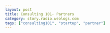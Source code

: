 ```yaml
---
layout: post
title: Consulting 101- Partners
category: story.radio.weblogs.com
tags: ["consulting101", "startup", "partner"]
---
```

<head>
<meta http-equiv="Content-Type" content="text/html; charset=UTF-8">
    <meta http-equiv="Expires" content="Mon, 01 Jan 1990 01:00:00 GMT">
    <title>Consulting 101: Partners</title>
    <style type="text/css">
      body {
        margin-top: 0px;
        margin-left: 0px;
        margin-right: 0px;
        margin-bottom: 0px;
        }

      body, td, p {
        font-family: verdana, sans-serif;
        font-size: 90%;
        }

      h2 { 
        font-family: Verdana, Arial, Helvetica, sans-serif; font-size: 24px; font-weight: bold
        }
      .header {
        font-family: Verdana, Arial, Helvetica, sans-serif; font-size: 40px; font-weight: bold
        }
      .realsmall {
        font-family: Verdana, Arial, Helvetica, sans-serif; font-size: 9px;
        }
      .small {
        font-family: Verdana, Arial, Helvetica, sans-serif; font-size: 10px;
        }
      </style>
    </head>

| 

 |

| ![](http://radio.weblogs.com/0103807/images/trans60x60.gif)  
 | Last updated: 7/2/2002; 7:37:01 AM  
 | ![](http://radio.weblogs.com/0103807/images/trans60x60.gif) |

| ![](http://radio.weblogs.com/0103807/images/trans60x1.gif)  
 | 

<font size="+3"><b><a href="http://radio.weblogs.com/0103807/" style="color:black; text-decoration:none">The FuzzyBlog!</a></b></font>  
_Marketing 101. Consulting 101. PHP Consulting. Random geeky stuff. I Blog Therefore I Am._

<font size="+1"><b>Consulting 101: Partners</b></font>

Depending on how you count them, I've had six or seven different business partners over the years. Some have worked, some have not but I've been lucky enough to learn from all of them. Of the partners that I've had, my current partner, Gretchen, is the best of the lot -- but that's because we really worked at it (and it doesn't hurt that she's really, really cool). The rest of this essay describes common errors people make with business partners and how to avoid them.

**Disclaimers** : IANAL / IANAA / IAJP (I am not a lawyer / I am not an accountant / I am just practical).&nbsp; Free advice is worth what you pay for it.&nbsp; The advice of a good attorney and accountant for your business is always good.

## Mistake 1: NOT Making the Equity Split Equal

**50 / 50 Is Good!**

To me the biggest mistake people make with partners is valuing one over the other. This always, always, always leads to problems down the road. It creates a power dynamic that is just plain bad.&nbsp; In my opinion it just doesn't matter what the parties bring to the table at the start of the partnership -- what matters is what happens over the course of the partnership.&nbsp; If one party is bringing additional physical assets such as cash or equipment to the partnership then treat it as a scale of equipment to the business that is paid for, with interest, over the next few years.&nbsp; Just don't try and say "Well my Partner is only worth 30% of what I am", etc.&nbsp; That never works.&nbsp; It just doesn't work.

If you are doing the sale of equipment thing then put it in writing at the time of the sale.&nbsp; Why?&nbsp; Because the IRS tends to look negatively on the selling assets to the business for original purchase value -- 5 years later.&nbsp; Do the paperwork at startup time so it's all kosher and the debt is attached to your tax returns every year.

**Comment:** Yes, of the partnerships of mine that have worked out, we did this.&nbsp; And, what of the ones that didn't work out?&nbsp; All but 1 didn't work (and that one might have worked if the equity split had NOT been equal which goes to show that absolute rules can also be wrong).

## Mistake 2: Picking a Partner Just Like You

**Pick a Partner that Complements Your Weaknesses**

We all like people like ourselves.&nbsp; Programmers want to hang out with other programmers, sales folk with other sales folk and so on.&nbsp; This is exactly what you DO NOT want in a partner. Sure they're cool to hang with but that's going to hurt you later.&nbsp; But first a little but more background ...&nbsp; I actually like having a partner. I don't think there is anything lonelier than being the only person running the business. Even if you have staff, being the sole owner is just plain lonely. Some people actually like this -- they like the feeling of sole control and power. Not me. To me, a partner makes the whole process just a lot more fun, more worthwhile.&nbsp; But...&nbsp; What you do not want in a&nbsp; partner is a clone of yourself. For example, if you are a programmer, a serious alpha geek, you do not want another superstar in this area. The best partner complements your weaknesses; they provide the yin to your yang. In our situation, I am very strong along the technical, marketing and strategic dimensions.

Gretchen, on the other hand, is a great designer (I make butt ugly web pages), wonderfully organized (I loathe paperwork far more than you'll ever know), an outstanding networker and, surprisingly, a fantastic sales person (although she made me promise to never, ever make her a business card with "Sales" in the title).&nbsp; Not only do our differences complement each other, but we're able to help teach each other different skills.

When I've had partners that were too close to my own skill set, we tended to conflict with each other over fairly stupid issues -- different approaches to the same problem.&nbsp; And that's actually pretty common.&nbsp; We also lacked critical skills

## Mistake 3: Picking Partners You Haven't Known Long Enough

**Know thy partner well Young Luke, Know them well   
or the dark side will overtake you both**

I'm fond of saying that, in some ways, a business partner is a closer relationship than a spouse.&nbsp; The way I look at it is that there are 168 hours in the week.&nbsp; I've never seen a startup business work less than 60 hours per week, at least in the beginning, a period that is often, but&nbsp;unfortunately,&nbsp;measured in years.&nbsp; That leaves 108 hours in the week.&nbsp; Most people sleep 8 hours per night or 56 hours per week total.&nbsp; This leaves 52 hours per week of waking time to do everything else -- see your spouse, play with the kids, pet the cat, shower, shave, etc.&nbsp; You almost certainly really do spend more time with your partner than you do with your spouse.&nbsp; This makes for a close relationship.&nbsp; And the only way that you will survive this is to know them well.&nbsp; If you've been able to maintain a relationship with someone for a long time then you are a lot more likely to be able to be partners with him or her.&nbsp; I've always thought a lot of venture backed businesses fail because only a portion of the founding team had known each other long enough.

**Comment:** I knew my first partner for 8 years before we founded a company together.&nbsp; I knew Gretchen for more than 2 years before we started making $$$ together.&nbsp; And she and I shared one of those awful, painful bonding experiences that either draws you together or rips you apart.&nbsp; Yes, it was a dot com hell trip, complete with brutal, maniacal ivy league CEO.

## Mistake 4: Make Sure the Vision is Shared - Macro and Micro

**This is where you must agree.**

When you start a business, it's really important to make sure that both forms of the vision for the business is consistent. And the vision isn't just the big picture (macro), it's also the little details (micro). For a macro vision it might be "Provide High Quality Consulting". This goal is usually really easy to agree on -- it's what brought you together in the first place. What I've found is that the little details make all the difference. For example, one of you might want to raise capital while the other wants to grow at a slow and steady pace. Or one of you might want to have employees while the other person realizes  
what a astonishing headache employees can be at times.

So the rule of thumb to use is: Share the Big Picture and Little Picture Visions.

**Comment:** Yup.&nbsp; We're totally on the same page here, both macro and micro.

## Mistake 5: Not Trusting Your Partner

**Without lots and lots of trust, the first time things get hard then&nbsp;the partnership breaks down.**

Of the partners that I've had that actually worked, all of them have been people that I trusted 1000%.&nbsp; The next statement sounds obvious but I'll say it anyway:

**If you don't trust your partner 100% then they shouldn't be your partner.**

Here are some things to think about that can tell you whether or not you can trust your partner:

- Could you trust them to take care of your child? 
- Could you trust them to take care of your pet? Or your plants? 
- Could you ask them to hold a wallet full of cash and not worry about it? 
- If you were traveling and you knew that there was a 50/50 chance that they might need files off your machine, would you have any problems if they saw things on your hard drive? 
- If you were traveling and you knew that there was a 50/50 chance that they might need files off your machine, are you ok givin them a house key ? 
- Would you feel ok giving them your Root password? 
- Would you feel ok giving them the password to all Internet domains (this is a huge trust level for me, even more so than root,&nbsp;since I always insist on controlling the domains, always!).

Now trust is definitely one of my repeated themes that I mention over and over.&nbsp; So you could argue that I'm perhaps blowing this out of proportion.&nbsp; I really don't think so.&nbsp; Trust is key with a business partner.

**Comment:** I don't have children or plants, at least indoor plants; on all the rest of these Gretchen has my complete trust.

## Mistake 6: Not Making it Real and Official

**I hate paperwork, hate it and even I think this is important.**

It's very easy for two individuals to sit down and say "We're partners, let's make money together". This tends to be nebulous, intangible and unofficial -- until you actually make it real. For whatever reason, taking the time to figure out the nitty gritty, nasty little details tends to make both parties realize that this really is a business and you need to work at it.

Here are some of those details that Gretchen and I went over:

1. **Incorporation**. That's right, we actually spent the $500 or so to incorporate via [www.bizfilings.com](http://www.bizfilings.com).&nbsp; Although this is a pain, it's not a bad step to take.&nbsp; A formal structure can have some tax advantages, it also says to your clients that you are a little less fly by night.  
  
2. **Passwords**. That's right -- I turned all of my passwords over to Gretchen right after the incorporation. What? Huh? Well, think about it. We're in the business of doing projects and making money together. What if I got hit by a bus? Or if I fell off a ladder? There's lots of technical talent out there and, while I don't like to think about being replaced,  
other talent could do at least some of my functions (albeit with the ability to write whacky early morning blog entries like this).&nbsp; But if Gretchen doesn't have my passwords this is a much bigger problem. Much bigger. So I disclosed all  
my passwords including: Local Machine Passwords, SysAdmin Passwords, Email Passwords, Website Passwords  
and so on. It was a pain in the neck to do but it was also the right thing to do -- and not only for Gretchen -- but also for our clients. Oh and did Gretchen tell me her passwords? She didn't need to -- I already knew them anyway from helping her with systems administration tasks multiple times over the years. We also setup a process for handling any new passwords that get created so it's easy for each of us to know what passwords have been used.&nbsp; Finally we "hardened" Gretchen's approach to passwords so other folks that may have known hew password don't any longer.  
  
3. **Assignment of Rights**.&nbsp;&nbsp; Given that I've been working in the field for a long time, I have lots and lots of intellectual property.&nbsp; We set up a legal structure so Gretchen has full access to it.&nbsp; For some obvious reasons, I don't want to get into how we handled this but it was setup so that it only becomes contingent on what is called "ADD" (accidental death or dismemberment).&nbsp; I think for Gretchen, when I did this, everything became much, much more real.&nbsp; I could actually see it in her eyes immediately after I signed the documents and gave them to her.&nbsp; It was an "Oh boy ..." type reaction...

**Comment:** Both of us contributed differently to this one.&nbsp; I was big on passwords and assignment of rights while Gretchen correctly recognized that incorporation was important and took care of it.

## Mistake 7: NOT Rewarding the Seller

**Always remember: DEC never paid commissions to sales people.&nbsp; Where's DEC now?**

In any small company there is rarely anything as important as actually selling. Whether you sell consulting services as we do, widgets you make in a small factory, software or something else, if you don't sell then you don't survive. And, the simple truth is that most of us don't like to sell.&nbsp; That's just a fact. The natural salesperson is a rare (but wonderful) beast. What you need to really do is make sales a part of the organization as a whole. And, the best way that I've found over the years to handle this, is pretty simple: Reward the Seller. After Gretchen and I started our very first big job, and got the required (see my [Professionalism](http://radio.weblogs.com/0103807/stories/2002/05/13/successfulConsultingItsAllAboutProfessionalism.html) essay, #10) up front money, we decided on and implemented a commission structure and paid the seller a commission.&nbsp;&nbsp;

**Comment:** What's that you ask?&nbsp; Who got the commission?&nbsp; Given what I wrote in the 2nd main paragraph of Mistake #2, you can make a pretty good guess.&nbsp; Did this bother me?&nbsp; Not in the slightest.&nbsp; Gretchen had some qualms about this but it has always been my experience that if you want to build a culture around anything (and sales commissions are really, really important) then it starts at the beginning.

## Mistake 8: Not Talking About Money

**And if you don't want to bring up money?&nbsp; Tough.&nbsp; This is business.&nbsp; Money's a big part of it.**

A lot of people don't like to talk about money.&nbsp; They even more don't like to admit to money issues.&nbsp; Bear in mind that money does make the world go round and that we all have varying amounts of it.&nbsp; Money becomes an issue in almost every situation so it makes sense to be upfront and deal with it right from the start.

**Comment:** One of the first things we talked about!&nbsp; And both of us brought it up.

## Mistake 9: Not Talking About, Well, Everything

**Get everything out in the open.**

Remember when I described this as "closer than a spouse?"&nbsp; Well if that's true then the one thing that can really tank any spousal relationship is NOT being open and talking about things.&nbsp; The same goes for a partnership.&nbsp; If you have an issue with your partner then the worst thing that you can do is let it fester and make you angry.&nbsp; Don't do that to yourself or to your partner.

**Comment:** Not an issue between Gretchen and myself.&nbsp; We both err on the side of "brutal honesty".

## Mistake 10: Ignoring Your Instincts, First Impressions and Feelings

**Do not ignore your gut.&nbsp; Instincts are often right.**

While I'm not a real touchy, feeling individual, I am a strong believer in both first impressions and gut instincts.&nbsp; Looking back over my career, the situations that ended badly were ones where I often disregarded one or both of these.&nbsp; To me a business partner either "feels right" or "feels wrong".&nbsp; And if it feels wrong, despite whatever other great attributes that partner has, it's just not going to work (IMHO).

**Comment:** Do I have to even make a comment?&nbsp; Clearly Gretchen met all these criteria for me.

  
  

<script language="JavaScript" type="text/javascript"><!--
	var imageUrl = "http://subhonker6.userland.com/weblogStats/count.gif";
	var imageTag = "<img src=\"" + imageUrl + "?group=radio1&usernum=103807&referer=" + escape (document.referrer) + "\" height=\"1\" width=\"1\">";
	document.write (imageTag);
	//--></script>

 | ![](http://radio.weblogs.com/0103807/images/trans60x1.gif)  
 |
| ![](http://radio.weblogs.com/0103807/images/trans60x60.gif)  
 | Copyright 2002 © The FuzzyStuff  
 | ![](http://radio.weblogs.com/0103807/images/trans60x60.gif)  
 |

